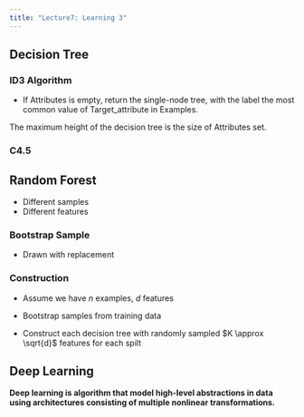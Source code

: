 ```yaml
---
title: "Lecture7: Learning 3"
---
```


## Decision Tree

### ID3 Algorithm

- If Attributes is empty, return the single-node tree, with the label the most common value of Target_attribute in Examples.

The maximum height of the decision tree is the size of Attributes set.

### C4.5

## Random Forest

- Different samples
- Different features

### Bootstrap Sample

- Drawn with replacement

### Construction

- Assume we have $n$ examples, $d$ features

- Bootstrap samples from training data
- Construct each decision tree with randomly sampled $K \approx \sqrt{d}$ features for each spilt

## Deep Learning

**Deep learning is algorithm that model high-level abstractions in data using architectures consisting of multiple nonlinear transformations.**

